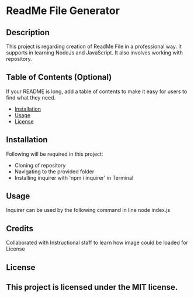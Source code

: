 # ReadMe File Generator

## Description

This project is regarding creation of ReadMe File in a professional way. It supports in learning NodeJs and JavaScript. It also involves working with repository. 

## Table of Contents (Optional)

If your README is long, add a table of contents to make it easy for users to find what they need.

- [Installation](#installation)
- [Usage](#usage)
- [License](#license)

## Installation

Following will be required in this project:

- Cloning of repository
- Navigating to the provided folder
-  Installing inquirer with 'npm i inquirer' in Terminal

## Usage

Inquirer can be used by the following command in line 
 node index.js

## Credits

Collaborated with Instructional staff to learn how image could be loaded for License

## License

This project is licensed under the MIT license.
---
